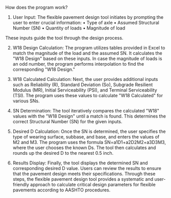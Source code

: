 How does the program work?
1. User Input:
The flexible pavement design tool initiates by prompting the user to enter crucial information:
•	Type of axle
•	Assumed Structural Number (SN)
•	Quantity of loads
•	Magnitude of load

These inputs guide the tool through the design process.

2. W18 Design Calculation:
The program utilizes tables provided in Excel to match the magnitude of the load and the assumed SN. It calculates the "W18 Design" based on these inputs. In case the magnitude of loads is an odd number, the program performs interpolation to find the corresponding "W18 Design."

3. W18 Calculated Calculation:
Next, the user provides additional inputs such as Reliability (R), Standard Deviation (So), Subgrade Resilient Modulus (MR), Initial Serviceability (PSI), and Terminal Serviceability (TSI). The program uses these values to calculate "W18 Calculated" for various SNs.

4. SN Determination:
The tool iteratively compares the calculated "W18" values with the "W18 Design" until a match is found. This determines the correct Structural Number (SN) for the given inputs.


5. Desired D Calculation:
Once the SN is determined, the user specifies the type of wearing surface, subbase, and base, and enters the values of M2 and M3. The program uses the formula SN=a1D1+a2D2M2+a3D3M3, where the user chooses the known Ds. The tool then calculates and rounds up the desired D to the nearest 0.5 inch.

6. Results Display:
Finally, the tool displays the determined SN and corresponding desired D value. Users can review the results to ensure that the pavement design meets their specifications.
Through these steps, the flexible pavement design tool provides a systematic and user-friendly approach to calculate critical design parameters for flexible pavements according to AASHTO procedures.
